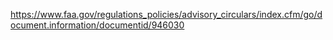 https://www.faa.gov/regulations_policies/advisory_circulars/index.cfm/go/document.information/documentid/946030